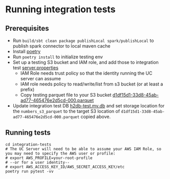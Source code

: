 # Running integration tests

## Prerequisites
<!-- todo: update spark tests runner as java rather than python -->
<!-- todo: poetry vs plain venv? -->
<!-- todo: use something like tox/nox for a matrix of python/pyspark versions? -->
<!-- todo: automate bucket setup and/or set up permanent shared bucket -->

- Run `build/sbt clean package publishLocal spark/publishLocal` to publish spark connector to local maven cache
- Install [poetry](https://python-poetry.org/docs/#installation)
- Run `poetry install` to initialize testing env
- Set up a testing S3 bucket and IAM role, and add those to integration test [server.properties](./etc/conf/server.properties)
  - IAM Role needs trust policy so that the identity running the UC server can assume
  - IAM role needs policy to read/write/list from s3 bucket (or at least a prefix)
  - Copy testing parquet file to your S3 bucket [d1df15d1-33d8-45ab-ad77-465476e2d5cd-000.parquet](../etc/data/external/unity/default/tables/numbers/d1df15d1-33d8-45ab-ad77-465476e2d5cd-000.parquet)
- Update integration test DB [h2db-test.mv.db](./etc/db/h2db-test.mv.db) and set storage location for the `numbers_s3_parquet` 
  to the target S3 location of `d1df15d1-33d8-45ab-ad77-465476e2d5cd-000.parquet` copied above.

## Running tests

```shell
cd integration-tests
# The UC Server will need to be able to assume your AWS IAM Role, so you may need to specify the AWS user or profile: 
# export AWS_PROFILE=your-root-profile
# --or for a user identity--
# export AWS_ACCESS_KEY_ID/AWS_SECRET_ACCESS_KEY/etc
poetry run pytest -vv
```
